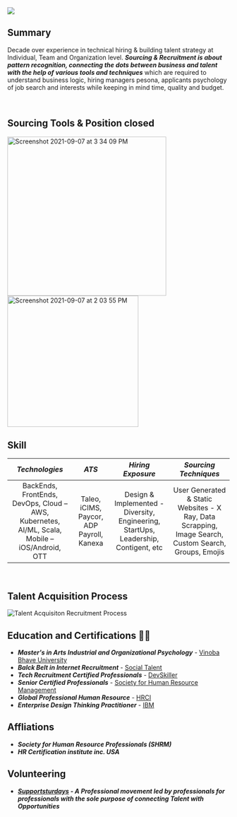 <img src="https://user-images.githubusercontent.com/88934779/131502056-2b026419-3291-4d6e-9386-dd10ecdb8afc.png">
<h2>Summary</h2>
<p>Decade over experience in technical hiring & building talent strategy at Individual, Team and Organization level. <strong><em> Sourcing & Recruitment is about pattern recognition, connecting the dots between business and talent with the help of various tools and techniques</em></strong> which are required to understand business logic, hiring managers pesona, applicants psychology of job search and interests while keeping in mind time, quality and budget.</p> </br>

 
 <h2>Sourcing Tools & Position closed</h2> 
 
<img width="360" alt="Screenshot 2021-09-07 at 3 34 09 PM" src="https://user-images.githubusercontent.com/88934779/132326517-08cf40ca-2761-42c1-bb59-d40999145366.png"> <img width="297" alt="Screenshot 2021-09-07 at 2 03 55 PM" src="https://user-images.githubusercontent.com/88934779/132312565-001a1ba8-bdc6-4eb4-9e6d-fc7a9b526088.png"> 
 </br>
 <h2>Skill</h2> 
  

|  *Technologies* | *ATS* | *Hiring Exposure* | *Sourcing Techniques* |
| :---:        |     :---:      |         :---:    |   :--:    |
|BackEnds, FrontEnds, DevOps, Cloud – AWS, Kubernetes, AI/ML, Scala, Mobile – iOS/Android, OTT | Taleo, iCIMS, Paycor, ADP Payroll, Kanexa |Design & Implemented -   Diversity, Engineering, StartUps, Leadership, Contigent, etc| User Generated & Static Websites - X Ray, Data Scrapping, Image Search, Custom Search, Groups, Emojis|
</br>
<h2>Talent Acquisition Process</h2>

![Talent Acquisiton   Recruitment Process](https://user-images.githubusercontent.com/88934779/132305658-536653af-5529-40c2-a6a0-3c0b70090bb5.png)


## Education and Certifications 👩‍🎓 
- _**Master's in Arts Industrial and Organizational Psychology**_ - [Vinoba Bhave University](https://www.vbu.ac.in/login)<br/> 
- _**Balck Belt in Internet Recruitment**_ - [Social Talent](https://personal.socialtalent.com/collections/frontpage/products/talent-sourcing-specialist)<br/>
- _**Tech Recruitment Certified Professionals**_ - <a target='_blank' href="https://devskiller.com/devskiller-tech-recruitment-certification-course/">DevSkiller</a><br/>
- _**Senior Certified Professionals**_ - <a target='_blank' href="https://www.shrm.org/">Society for Human Resource Management</a><br/>
- _**Global Professional Human Resource**_  - <a target='_blank' href="https://www.hrci.org/our-programs/our-certifications/gphr">HRCI</a><br/>
- _**Enterprise Design Thinking Practitioner**_  - <a target='_blank' href="https://www.ibm.com/design/thinking/page/courses/Practitioner/">IBM</a><br/>

<h2>Affliations</h2>

- _**Society for Human Resource Professionals (SHRM)**_ <br/>
- _**HR Certification institute inc. USA**_ <br/>

<h2>Volunteering</h2>

- _**[Supportsturdays](https://supportsaturdays.com/) - A Professional movement led by professionals for professionals with the sole purpose of connecting Talent with Opportunities**_

